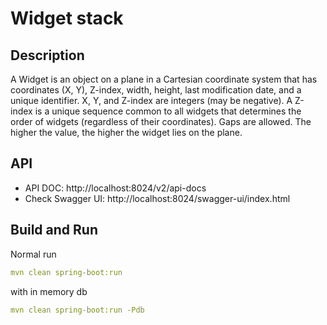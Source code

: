 # Widget stack

## Description

A Widget is an object on a plane in a Cartesian
coordinate system that has coordinates (X, Y),
Z-index, width, height, last modification date, and a
unique identifier. X, Y, and Z-index are integers
(may be negative).
A Z-index is a unique sequence common to all widgets that determines the order of widgets
(regardless of their coordinates). Gaps are allowed. The higher the value, the higher the widget
lies on the plane.

## API

- API DOC: http://localhost:8024/v2/api-docs
- Check Swagger UI: http://localhost:8024/swagger-ui/index.html

## Build and Run

Normal run
```yaml
mvn clean spring-boot:run
```
with in memory db
```yaml
mvn clean spring-boot:run -Pdb
```
